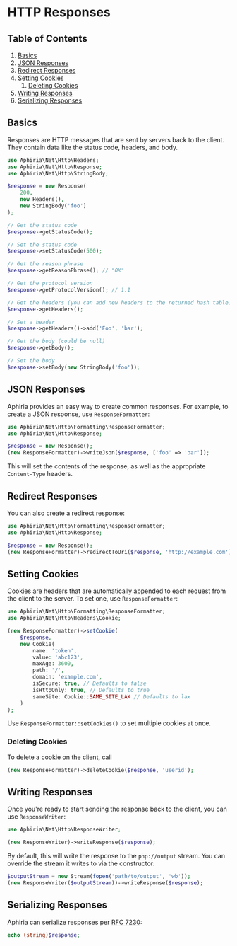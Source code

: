 <h1 id="doc-title">HTTP Responses</h1>

<nav class="toc-nav" markdown="1">

<div class="toc-nav-contents" markdown="1">

<h2 id="table-of-contents">Table of Contents</h2>

1. [Basics](#basics)
2. [JSON Responses](#json-responses)
3. [Redirect Responses](#redirect-responses)
4. [Setting Cookies](#setting-response-cookies)
   1. [Deleting Cookies](#deleting-response-cookies)
5. [Writing Responses](#writing-responses)
6. [Serializing Responses](#serializing-responses)

</div>

</nav>

<h2 id="basics">Basics</h2>

Responses are HTTP messages that are sent by servers back to the client.  They contain data like the status code, headers, and body.

```php
use Aphiria\Net\Http\Headers;
use Aphiria\Net\Http\Response;
use Aphiria\Net\Http\StringBody;

$response = new Response(
    200,
    new Headers(),
    new StringBody('foo')
);

// Get the status code
$response->getStatusCode();

// Set the status code
$response->setStatusCode(500);

// Get the reason phrase
$response->getReasonPhrase(); // "OK"

// Get the protocol version
$response->getProtocolVersion(); // 1.1

// Get the headers (you can add new headers to the returned hash table)
$response->getHeaders();

// Set a header
$response->getHeaders()->add('Foo', 'bar');

// Get the body (could be null)
$response->getBody();

// Set the body
$response->setBody(new StringBody('foo'));
```

<h2 id="json-responses">JSON Responses</h2>

Aphiria provides an easy way to create common responses.  For example, to create a JSON response, use `ResponseFormatter`:

```php
use Aphiria\Net\Http\Formatting\ResponseFormatter;
use Aphiria\Net\Http\Response;

$response = new Response();
(new ResponseFormatter)->writeJson($response, ['foo' => 'bar']);
```

This will set the contents of the response, as well as the appropriate `Content-Type` headers.

<h2 id="redirect-responses">Redirect Responses</h2>

You can also create a redirect response:

```php
use Aphiria\Net\Http\Formatting\ResponseFormatter;
use Aphiria\Net\Http\Response;

$response = new Response();
(new ResponseFormatter)->redirectToUri($response, 'http://example.com');
```

<h2 id="setting-response-cookies">Setting Cookies</h2>

Cookies are headers that are automatically appended to each request from the client to the server.  To set one, use `ResponseFormatter`:

```php
use Aphiria\Net\Http\Formatting\ResponseFormatter;
use Aphiria\Net\Http\Headers\Cookie;

(new ResponseFormatter)->setCookie(
    $response,
    new Cookie(
        name: 'token',
        value: 'abc123',
        maxAge: 3600,
        path: '/',
        domain: 'example.com',
        isSecure: true, // Defaults to false
        isHttpOnly: true, // Defaults to true
        sameSite: Cookie::SAME_SITE_LAX // Defaults to lax
    )
);
```

Use `ResponseFormatter::setCookies()` to set multiple cookies at once.

<h3 id="deleting-response-cookies">Deleting Cookies</h3>

To delete a cookie on the client, call

```php
(new ResponseFormatter)->deleteCookie($response, 'userid');
```

<h2 id="writing-responses">Writing Responses</h2>

Once you're ready to start sending the response back to the client, you can use `ResponseWriter`:

```php
use Aphiria\Net\Http\ResponseWriter;

(new ResponseWriter)->writeResponse($response);
```

By default, this will write the response to the `php://output` stream.  You can override the stream it writes to via the constructor:

```php
$outputStream = new Stream(fopen('path/to/output', 'wb'));
(new ResponseWriter($outputStream))->writeResponse($response);
```

<h2 id="serializing-responses">Serializing Responses</h2>

Aphiria can serialize responses per <a href="https://tools.ietf.org/html/rfc7230#section-3" target="_blank">RFC 7230</a>:

```php
echo (string)$response;
```
